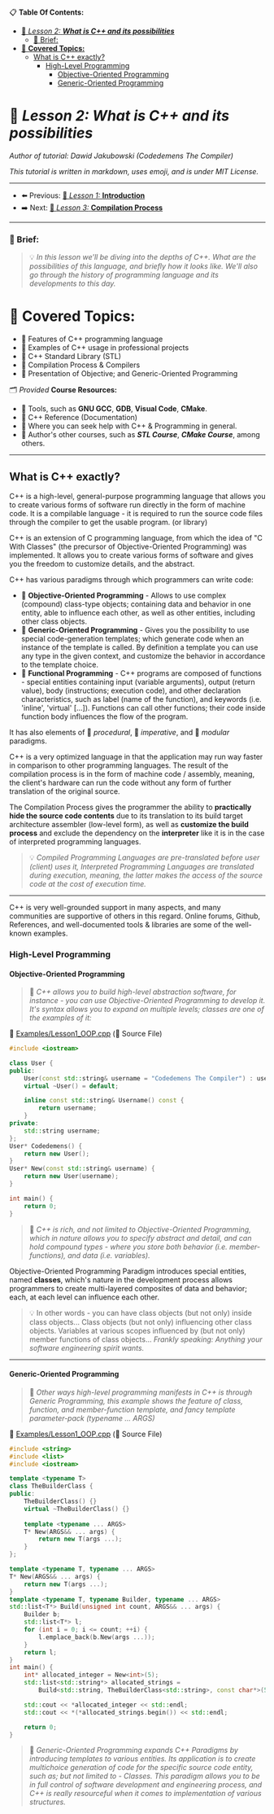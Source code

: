 
📋 **Table Of Contents:**

- [🌇 *Lesson 2:* ***What is C++ and its possibilities***](#-lesson-2-what-is-c-and-its-possibilities)
    - [📖 Brief:](#-brief)
- [📖 **Covered Topics:**](#-covered-topics)
  - [What is C++ exactly?](#what-is-c-exactly)
    - [High-Level Programming](#high-level-programming)
      - [Objective-Oriented Programming](#objective-oriented-programming)
      - [Generic-Oriented Programming](#generic-oriented-programming)

# 🌇 *Lesson 2:* ***What is C++ and its possibilities***

*Author of tutorial: Dawid Jakubowski (Codedemens The Compiler)*

*This tutorial is written in markdown, uses emoji, and is under MIT License.*

---

 - ⬅️ Previous: [🌇 *Lesson 1:* **Introduction**](./Lesson%201:%20Introduction.md)
 - ➡️ Next: [🌇 *Lesson 3:* **Compilation Process**](./Lesson%203:%20Compilation%20Process.md)

---
### 📖 Brief: 

 > 💡 *In this lesson we'll be diving into the depths of C++. What are the possibilities of this language, and briefly how it looks like. We'll also go through the history of programming language and its developments to this day.*

# 📖 **Covered Topics:**
 - 📄 Features of C++ programming language
 - 📄 Examples of C++ usage in professional projects
 - 📄 C++ Standard Library (STL)
 - 📄 Compilation Process & Compilers
 - 📄 Presentation of Objective; and Generic-Oriented Programming

🗂 *Provided* **Course Resources:**
 - 📁 Tools, such as **GNU GCC**, **GDB**, **Visual Code**, **CMake**.
 - 📁 C++ Reference (Documentation)
 - 📁 Where you can seek help with C++ & Programming in general.
 - 📁 Author's other courses, such as ***STL Course***, ***CMake Course***, among others.

---

## What is C++ exactly?

C++ is a high-level, general-purpose programming language that allows you to create various forms of software run directly in the form of machine code. It is a compilable language - it is required to run the source code files through the compiler to get the usable program. (or library) 

C++ is an extension of C programming language, from which the idea of "C With Classes" (the precursor of Objective-Oriented Programming) was implemented. It allows you to create various forms of software and gives you the freedom to customize details, and the abstract.

C++ has various paradigms through which programmers can write code:

 - 🌿 **Objective-Oriented Programming** - Allows to use complex (compound) class-type objects; containing data and behavior in one entity, able to influence each other, as well as other entities, including other class objects.
 - 🌿 **Generic-Oriented Programming** - Gives you the possibility to use special code-generation templates; which generate code when an instance of the template is called. By definition a template you can use any type in the given context, and customize the behavior in accordance to the template choice.
 - 🌿 **Functional Programming** - C++ programs are composed of functions - special entities containing input (variable arguments), output (return value), body (instructions; execution code), and other declaration characteristics, such as label (name of the function), and keywords (i.e. 'inline', 'virtual' [...]). Functions can call other functions; their code inside function body influences the flow of the program.

It has also elements of 🌿 *procedural*, 🌿 *imperative*, and 🌿 *modular* paradigms.

C++ is a very optimized language in that the application may run way faster in comparison to other programming languages. The result of the compilation process is in the form of machine code / assembly, meaning, the client's hardware can run the code without any form of further translation of the original source. 

The Compilation Process gives the programmer the ability to **practically hide the source code contents** due to its translation to its build target architecture assembler (low-level form), as well as **customize the build process** and exclude the dependency on the **interpreter** like it is in the case of interpreted programming languages.

 > 💡 *Compiled Programming Languages are pre-translated before user (client) uses it, Interpreted Programming Languages are translated during execution, meaning, the latter makes the access of the source code at the cost of execution time.*

---

C++ is very well-grounded support in many aspects, and many communities are supportive of others in this regard. Online forums, Github, References, and well-documented tools & libraries are some of the well-known examples.


### High-Level Programming
#### Objective-Oriented Programming

 > 🧭 *C++ allows you to build high-level abstraction software, for instance - you can use Objective-Oriented Programming to develop it. It's syntax allows you to expand on multiple levels; classes are one of the examples of it:*

📄 [Examples/Lesson1_OOP.cpp](Examples/Lesson1_OOP.cpp) (📒 Source File)
```cpp
#include <iostream>

class User {
public:
    User(const std::string& username = "Codedemens The Compiler") : username(username) {}
    virtual ~User() = default;

    inline const std::string& Username() const {
        return username;
    }
private:
    std::string username;
};
User* Codedemens() {
    return new User();
}
User* New(const std::string& username) {
    return new User(username);
}

int main() {
    return 0;
}
```

 > 🧭 *C++ is rich, and not limited to Objective-Oriented Programming, which in nature allows you to specify abstract and detail, and can hold compound types - where you store both behavior (i.e. member-functions), and data (i.e. variables).*

Objective-Oriented Programming Paradigm introduces special entities, named **classes**, which's nature in the development process allows programmers to create multi-layered composites of data and behavior; each, at each level can influence each other. 

 > 💡 In other words - you can have class objects (but not only) inside class objects... Class objects (but not only) influencing other class objects. Variables at various scopes influenced by (but not only) member functions of class objects... *Frankly speaking: Anything your software engineering spirit wants.*

---

#### Generic-Oriented Programming

 > 🧭 *Other ways high-level programming manifests in C++ is through Generic Programming, this example shows the feature of class, function, and member-function template, and fancy template parameter-pack* *(typename ... ARGS)*

📄 [Examples/Lesson1_OOP.cpp](Examples/Lesson1_Generic.cpp) (📒 Source File)
```cpp
#include <string>
#include <list>
#include <iostream>

template <typename T>
class TheBuilderClass {
public:
    TheBuilderClass() {}
    virtual ~TheBuilderClass() {}
    
    template <typename ... ARGS>
    T* New(ARGS&& ... args) {
        return new T(args ...);
    }
};

template <typename T, typename ... ARGS>
T* New(ARGS&& ... args) {
    return new T(args ...);
}
template <typename T, typename Builder, typename ... ARGS>
std::list<T*> Build(unsigned int count, ARGS&& ... args) {
    Builder b;
    std::list<T*> l;
    for (int i = 0; i <= count; ++i) {
        l.emplace_back(b.New(args ...));
    }
    return l;
}
int main() {
    int* allocated_integer = New<int>(5);
    std::list<std::string*> allocated_strings =
        Build<std::string, TheBuilderClass<std::string>, const char*>(5, "String");

    std::cout << *allocated_integer << std::endl;
    std::cout << *(*allocated_strings.begin()) << std::endl;

    return 0;
}
```

 > 🧭 *Generic-Oriented Programming expands C++ Paradigms by introducing templates to various entities. Its application is to create multichoice generation of code for the specific source code entity, such as; but not limited to - Classes. This paradigm allows you to be in full control of software development and engineering process, and C++ is really resourceful when it comes to implementation of various structures.*